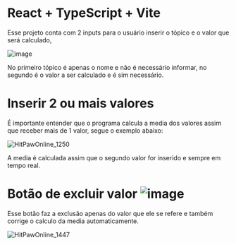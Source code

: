 # React + TypeScript + Vite

Esse projeto conta com 2 inputs para o usuário inserir o tópico e o valor que será calculado,

![image](https://github.com/user-attachments/assets/498b174f-0e0d-4385-bd8b-f3b5e85270fd)

No primeiro tópico é apenas o nome e não é necessário informar, no segundo é o valor a ser calculado e é sim necessário.

# Inserir 2 ou mais valores

É importante entender que o programa calcula a media dos valores assim que receber mais de 1 valor, segue o exemplo abaixo:

![HitPawOnline_1250](https://github.com/user-attachments/assets/a6f89d1f-04cf-41cf-8143-2fa21d9978f0)

A media é calculada assim que o segundo valor for inserido e sempre em tempo real.

# Botão de excluir valor ![image](https://github.com/user-attachments/assets/1a9eceff-7e84-4180-8285-628a93059695)

Esse botão faz a exclusão apenas do valor que ele se refere e também corrige o calculo da media automaticamente.

![HitPawOnline_1447](https://github.com/user-attachments/assets/6f6e0d16-7dbb-4a0b-af5e-fdc342c73aba)









